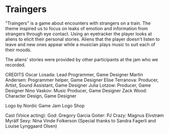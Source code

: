 # Traingers
"Traingers" is a game about encounters with strangers on a train. The theme inspired us to focus on leaks of emotion and information from strangers through eye contact. Using an eyetracker the player looks at aliens to elicit their personal stories. Aliens that the player doesn't listen to leave and new ones appear while a musician plays music to suit each of their moods.

The aliens' stories were provided by other participants at the jam who we recorded.

CREDITS
Oscar Losada: Lead Programmer, Game Designer
Martin Andersen: Programmer helper, Game Designer
Elise Terranova: Producer, Artist, Sound Assistant, Game Designer
Julia Lotzow: Producer, Game Designer
Nino Vaskov: Music Producer, Game Designer
Zack Wood: Character Design, Game Designer

Logo by Nordic Game Jam Logo Shop

Cast (Voice acting):
God: Gregory Garcia
Goiter: PJ
Crazy: Magnus Elvstrøm Myrälf
Sexy: Nina Vinde Folkerson
(Special thanks to Sandra Fagerli and Louise Lynggaard Olsen)